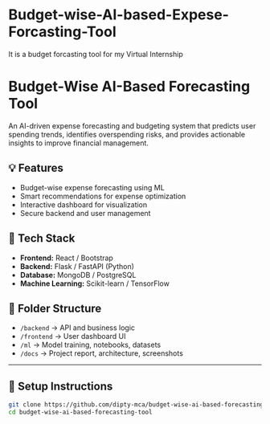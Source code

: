 # Budget-wise-AI-based-Expese-Forcasting-Tool
It is a budget forcasting tool for my Virtual Internship
# Budget-Wise AI-Based Forecasting Tool

An AI-driven expense forecasting and budgeting system that predicts user spending trends, identifies overspending risks, and provides actionable insights to improve financial management.

## 💡 Features
- Budget-wise expense forecasting using ML
- Smart recommendations for expense optimization
- Interactive dashboard for visualization
- Secure backend and user management

## 🧠 Tech Stack
- **Frontend:** React / Bootstrap
- **Backend:** Flask / FastAPI (Python)
- **Database:** MongoDB / PostgreSQL
- **Machine Learning:** Scikit-learn / TensorFlow

## 📁 Folder Structure
- `/backend` → API and business logic  
- `/frontend` → User dashboard UI  
- `/ml` → Model training, notebooks, datasets  
- `/docs` → Project report, architecture, screenshots  

---

## 🧰 Setup Instructions
```bash
git clone https://github.com/dipty-mca/budget-wise-ai-based-forecasting-tool.git
cd budget-wise-ai-based-forecasting-tool